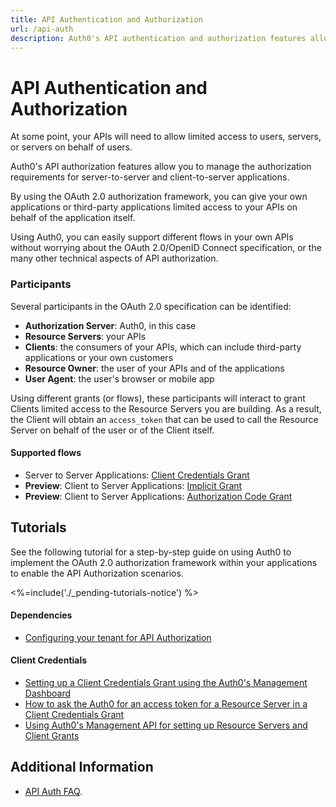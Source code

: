 ```yaml
---
title: API Authentication and Authorization
url: /api-auth
description: Auth0's API authentication and authorization features allow you to manage the authorization requirements for various scenarios, including user consent, and server-to-server applications.
---
```


# API Authentication and Authorization

At some point, your APIs will need to allow limited access to users, servers, or servers on behalf of users.

Auth0's API authorization features allow you to manage the authorization requirements for server-to-server and client-to-server applications.

By using the OAuth 2.0 authorization framework, you can give your own applications or third-party applications limited access to your APIs on behalf of the application itself.

Using Auth0, you can easily support different flows in your own APIs without worrying about the OAuth 2.0/OpenID Connect specification, or the many other technical aspects of API authorization.

### Participants

Several participants in the OAuth 2.0 specification can be identified:

 - **Authorization Server**: Auth0, in this case
 - **Resource Servers**: your APIs
 - **Clients**: the consumers of your APIs, which can include third-party applications or your own customers
 - **Resource Owner**: the user of your APIs and of the applications
 - **User Agent**: the user's browser or mobile app

Using different grants (or flows), these participants will interact to grant Clients limited access to the Resource Servers you are building. As a result, the Client will obtain an `access_token` that can be used to call the Resource Server on behalf of the user or of the Client itself.

#### Supported flows

 - Server to Server Applications: [Client Credentials Grant](/api-auth/grant/client-credentials)
 - **Preview**: Client to Server Applications: [Implicit Grant](/api-auth/grant/implicit)
 - **Preview**: Client to Server Applications: [Authorization Code Grant](/api-auth/grant/authorization-code)

## Tutorials

See the following tutorial for a step-by-step guide on using Auth0 to implement the OAuth 2.0 authorization framework within your applications to enable the API Authorization scenarios.

<%=include('./_pending-tutorials-notice') %>

#### Dependencies

 - [Configuring your tenant for API Authorization](/api-auth/tutorials/configuring-tenant-for-api-auth)

#### Client Credentials

 - [Setting up a Client Credentials Grant using the Auth0's Management Dashboard](/api-auth/config/using-the-auth0-dashboard)
 - [How to ask the Auth0 for an access token for a Resource Server in a Client Credentials Grant](/api-auth/config/asking-for-access-tokens)
 - [Using Auth0's Management API for setting up Resource Servers and Client Grants](/api-auth/config/using-the-management-api)

## Additional Information

- [API Auth FAQ](/api-auth/faq).

